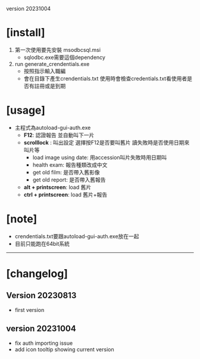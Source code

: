 version 20231004

# [install]
1. 第一次使用要先安裝 msodbcsql.msi
    - sqlodbc.exe需要這個dependency 
2. run generate_crendentials.exe
    - 按照指示輸入職編
    - 會在目錄下產生crendentials.txt
    使用時會檢查credentials.txt看使用者是否有註冊或是到期

# [usage]
- 主程式為autoload-gui-auth.exe
    - **F12**: 認證報告 並自動叫下一片
    - **scrolllock** : 叫出設定 選擇按F12是否要叫舊片 讀失敗時是否使用日期來叫片等
        - load image using date: 用accession叫片失敗時用日期叫
        - health exam: 報告種類改成中文
        - get old film: 是否帶入舊影像
        - get old report: 是否帶入舊報告
    - **alt + printscreen**: load 舊片 
    - **ctrl + printscreen**: load 舊片+報告

# [note]
- crendentials.txt要跟autoload-gui-auth.exe放在一起
- 目前只能跑在64bit系統



--------
# [changelog]
## Version 20230813
 - first version
## version 20231004
 - fix auth importing issue
 - add icon tooltip showing current version